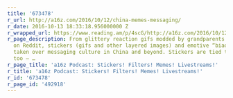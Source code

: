 ```yaml
---
title: '673478'
r_url: http://a16z.com/2016/10/12/china-memes-messaging/
r_date: 2016-10-13 18:33:18.956000000 Z
r_wrapped_url: https://www.reading.am/p/4scG/http://a16z.com/2016/10/12/china-memes-messaging/
r_page_description: From glittery reaction gifs modded by grandparents to rage faces
  on Reddit, stickers (gifs and other layered images) and emotive “biaoqing” have
  taken over messaging culture in China and beyond. Stickers are tied to filter culture,
  too — …
r_page_title: 'a16z Podcast: Stickers! Filters! Memes! Livestreams!'
r_title: 'a16z Podcast: Stickers! Filters! Memes! Livestreams!'
r_id: '673478'
r_page_id: '492918'
---
```



